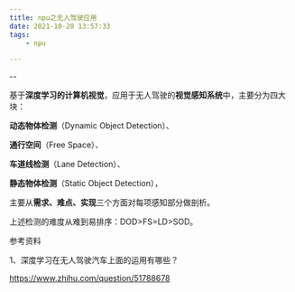 ```yaml
---
title: npu之无人驾驶应用
date: 2021-10-20 13:57:33
tags:
	- npu

---
```


--

基于**深度学习的计算机视觉**，应用于无人驾驶的**视觉感知系统**中，主要分为四大块：

**动态物体检测**（Dynamic Object Detection）、

**通行空间**（Free Space）、

**车道线检测**（Lane Detection）、

**静态物体检测**（Static Object Detection），

主要从**需求、难点、实现**三个方面对每项感知部分做剖析。

上述检测的难度从难到易排序：DOD>FS=LD>SOD。





参考资料

1、深度学习在无人驾驶汽车上面的运用有哪些？

https://www.zhihu.com/question/51788678